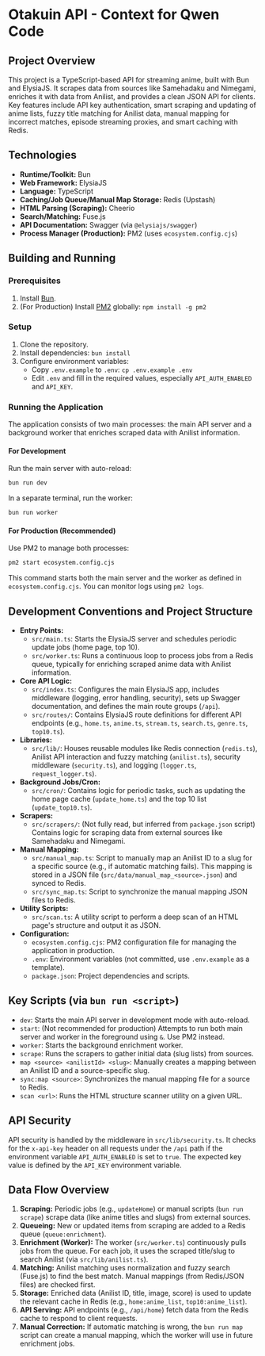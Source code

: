 # Otakuin API - Context for Qwen Code

## Project Overview

This project is a TypeScript-based API for streaming anime, built with Bun and ElysiaJS. It scrapes data from sources like Samehadaku and Nimegami, enriches it with data from Anilist, and provides a clean JSON API for clients. Key features include API key authentication, smart scraping and updating of anime lists, fuzzy title matching for Anilist data, manual mapping for incorrect matches, episode streaming proxies, and smart caching with Redis.

## Technologies

- **Runtime/Toolkit:** Bun
- **Web Framework:** ElysiaJS
- **Language:** TypeScript
- **Caching/Job Queue/Manual Map Storage:** Redis (Upstash)
- **HTML Parsing (Scraping):** Cheerio
- **Search/Matching:** Fuse.js
- **API Documentation:** Swagger (via `@elysiajs/swagger`)
- **Process Manager (Production):** PM2 (uses `ecosystem.config.cjs`)

## Building and Running

### Prerequisites

1.  Install [Bun](https://bun.sh/).
2.  (For Production) Install [PM2](https://pm2.keymetrics.io/) globally: `npm install -g pm2`

### Setup

1.  Clone the repository.
2.  Install dependencies: `bun install`
3.  Configure environment variables:
    *   Copy `.env.example` to `.env`: `cp .env.example .env`
    *   Edit `.env` and fill in the required values, especially `API_AUTH_ENABLED` and `API_KEY`.

### Running the Application

The application consists of two main processes: the main API server and a background worker that enriches scraped data with Anilist information.

#### For Development

Run the main server with auto-reload:
```bash
bun run dev
```

In a separate terminal, run the worker:
```bash
bun run worker
```

#### For Production (Recommended)

Use PM2 to manage both processes:
```bash
pm2 start ecosystem.config.cjs
```
This command starts both the main server and the worker as defined in `ecosystem.config.cjs`. You can monitor logs using `pm2 logs`.

## Development Conventions and Project Structure

- **Entry Points:**
  - `src/main.ts`: Starts the ElysiaJS server and schedules periodic update jobs (home page, top 10).
  - `src/worker.ts`: Runs a continuous loop to process jobs from a Redis queue, typically for enriching scraped anime data with Anilist information.
- **Core API Logic:**
  - `src/index.ts`: Configures the main ElysiaJS app, includes middleware (logging, error handling, security), sets up Swagger documentation, and defines the main route groups (`/api`).
  - `src/routes/`: Contains ElysiaJS route definitions for different API endpoints (e.g., `home.ts`, `anime.ts`, `stream.ts`, `search.ts`, `genre.ts`, `top10.ts`).
- **Libraries:**
  - `src/lib/`: Houses reusable modules like Redis connection (`redis.ts`), Anilist API interaction and fuzzy matching (`anilist.ts`), security middleware (`security.ts`), and logging (`logger.ts`, `request_logger.ts`).
- **Background Jobs/Cron:**
  - `src/cron/`: Contains logic for periodic tasks, such as updating the home page cache (`update_home.ts`) and the top 10 list (`update_top10.ts`).
- **Scrapers:**
  - `src/scrapers/`: (Not fully read, but inferred from `package.json` script) Contains logic for scraping data from external sources like Samehadaku and Nimegami.
- **Manual Mapping:**
  - `src/manual_map.ts`: Script to manually map an Anilist ID to a slug for a specific source (e.g., if automatic matching fails). This mapping is stored in a JSON file (`src/data/manual_map_<source>.json`) and synced to Redis.
  - `src/sync_map.ts`: Script to synchronize the manual mapping JSON files to Redis.
- **Utility Scripts:**
  - `src/scan.ts`: A utility script to perform a deep scan of an HTML page's structure and output it as JSON.
- **Configuration:**
  - `ecosystem.config.cjs`: PM2 configuration file for managing the application in production.
  - `.env`: Environment variables (not committed, use `.env.example` as a template).
  - `package.json`: Project dependencies and scripts.

## Key Scripts (via `bun run <script>`)

- `dev`: Starts the main API server in development mode with auto-reload.
- `start`: (Not recommended for production) Attempts to run both main server and worker in the foreground using `&`. Use PM2 instead.
- `worker`: Starts the background enrichment worker.
- `scrape`: Runs the scrapers to gather initial data (slug lists) from sources.
- `map <source> <anilistId> <slug>`: Manually creates a mapping between an Anilist ID and a source-specific slug.
- `sync:map <source>`: Synchronizes the manual mapping file for a source to Redis.
- `scan <url>`: Runs the HTML structure scanner utility on a given URL.

## API Security

API security is handled by the middleware in `src/lib/security.ts`. It checks for the `x-api-key` header on all requests under the `/api` path if the environment variable `API_AUTH_ENABLED` is set to `true`. The expected key value is defined by the `API_KEY` environment variable.

## Data Flow Overview

1.  **Scraping:** Periodic jobs (e.g., `updateHome`) or manual scripts (`bun run scrape`) scrape data (like anime titles and slugs) from external sources.
2.  **Queueing:** New or updated items from scraping are added to a Redis queue (`queue:enrichment`).
3.  **Enrichment (Worker):** The worker (`src/worker.ts`) continuously pulls jobs from the queue. For each job, it uses the scraped title/slug to search Anilist (via `src/lib/anilist.ts`).
4.  **Matching:** Anilist matching uses normalization and fuzzy search (Fuse.js) to find the best match. Manual mappings (from Redis/JSON files) are checked first.
5.  **Storage:** Enriched data (Anilist ID, title, image, score) is used to update the relevant cache in Redis (e.g., `home:anime_list`, `top10:anime_list`).
6.  **API Serving:** API endpoints (e.g., `/api/home`) fetch data from the Redis cache to respond to client requests.
7.  **Manual Correction:** If automatic matching is wrong, the `bun run map` script can create a manual mapping, which the worker will use in future enrichment jobs.